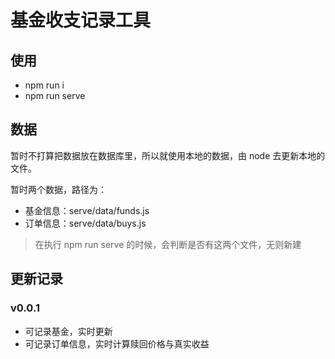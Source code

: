 # 基金收支记录工具

## 使用

- npm run i
- npm run serve

## 数据

暂时不打算把数据放在数据库里，所以就使用本地的数据，由 node 去更新本地的文件。

暂时两个数据，路径为：

- 基金信息：serve/data/funds.js
- 订单信息：serve/data/buys.js

> 在执行 npm run serve 的时候，会判断是否有这两个文件，无则新建

## 更新记录

### v0.0.1

- 可记录基金，实时更新
- 可记录订单信息，实时计算赎回价格与真实收益
